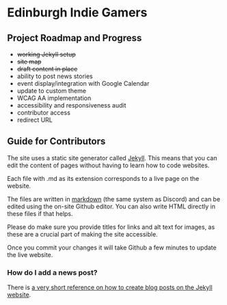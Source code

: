 # Edinburgh Indie Gamers

## Project Roadmap and Progress

* ~~working Jekyll setup~~
* ~~site map~~
* ~~draft content in place~~
* ability to post news stories
* event display/integration with Google Calendar
* update to custom theme
* WCAG AA implementation
* accessibility and responsiveness audit
* contributor access
* redirect URL

## Guide for Contributors

The site uses a static site generator called [Jekyll](https://jekyllrb.com/). This means that you can edit the content of pages without having to learn how to code websites.

Each file with .md as its extension corresponds to a live page on the website.

The files are written in [markdown](https://www.markdownguide.org/basic-syntax/ "Guide to Markdown") (the same system as Discord) and can be edited using the on-site Github editor. You can also write HTML directly in these files if that helps.

Please do make sure you provide titles for links and alt text for images, as these are a crucial part of making the site accessible.

Once you commit your changes it will take Github a few minutes to update the live website.

### How do I add a news post?

There is [a very short reference on how to create blog posts on the Jekyll website](https://jekyllrb.com/docs/posts/ "Guide to making blog posts").
